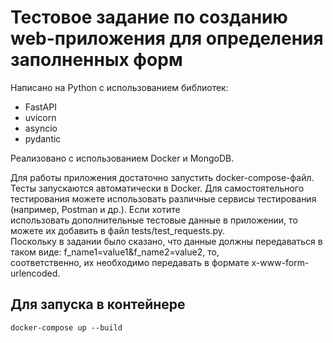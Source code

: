 # Тестовое задание по созданию web-приложения для определения заполненных форм

Написано на Python с использованием библиотек: 
- FastAPI
- uvicorn
- asyncio
- pydantic

Реализовано с использованием Docker и MongoDB.

Для работы приложения достаточно запустить docker-compose-файл. Тесты запускаются автоматически в Docker. Для 
самостоятельного тестирования можете использовать различные сервисы тестирования (например, Postman и др.). Если хотите  
использовать дополнительные тестовые данные в приложении, то можете их добавить в файл tests/test_requests.py.  
Поскольку в задании было сказано, что данные должны передаваться в таком виде: f_name1=value1&f_name2=value2, то,  
соответственно, их необходимо передавать в формате x-www-form-urlencoded.

## Для запуска в контейнере
```
docker-compose up --build
```
